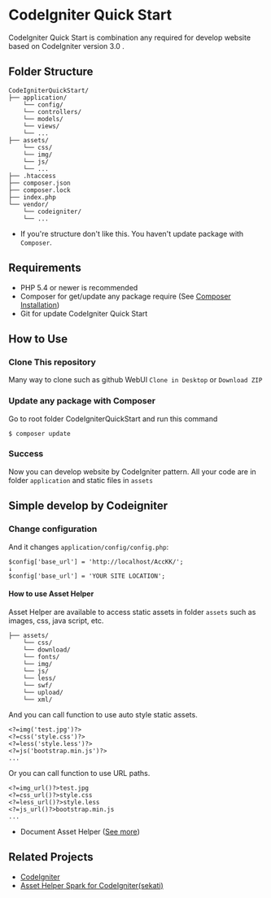 # CodeIgniter Quick Start
CodeIgniter Quick Start is combination any required for develop website
based on CodeIgniter version 3.0 .

## Folder Structure

```
CodeIgniterQuickStart/
├── application/
    └── config/
    └── controllers/
    └── models/
    └── views/
    └── ...
├── assets/
    └── css/
    └── img/
    └── js/
    └── ...
├── .htaccess
├── composer.json
├── composer.lock
├── index.php
└── vendor/
    └── codeigniter/
    └── ...
```

* If you're structure don't like this. You haven't update package with `Composer`.

## Requirements

* PHP 5.4 or newer is recommended
* Composer for get/update any package require (See [Composer Installation](https://getcomposer.org/doc/00-intro.md))
* Git for update CodeIgniter Quick Start

## How to Use

### Clone This repository
Many way to clone such as github WebUI `Clone in Desktop` or `Download ZIP`

### Update any package with Composer
Go to root folder CodeIgniterQuickStart and run this command

```
$ composer update
```

### Success
Now you can develop website by CodeIgniter pattern.
All your code are in folder `application` and static files in `assets`

## Simple develop by Codeigniter

### Change configuration
And it changes `application/config/config.php`:

~~~
$config['base_url'] = 'http://localhost/AccKK/';
↓
$config['base_url'] = 'YOUR SITE LOCATION';
~~~


#### How to use Asset Helper
Asset Helper are available to access static assets in folder `assets`
such as images, css, java script, etc.

```
├── assets/
    └── css/
    └── download/
    └── fonts/
    └── img/
    └── js/
    └── less/
    └── swf/
    └── upload/
    └── xml/
```

And you can call function to use auto style static assets.

~~~
<?=img('test.jpg')?>
<?=css('style.css')?>
<?=less('style.less')?>
<?=js('bootstrap.min.js')?>
...
~~~

Or you can call function to use URL paths.

~~~
<?=img_url()?>test.jpg
<?=css_url()?>style.css
<?=less_url()?>style.less
<?=js_url()?>bootstrap.min.js
...
~~~

* Document Asset Helper ([See more](https://github.com/sekati/codeigniter-asset-helper))

## Related Projects

* [CodeIgniter](https://github.com/bcit-ci/CodeIgniter)
* [Asset Helper Spark for CodeIgniter(sekati)](https://github.com/sekati/codeigniter-asset-helper)
